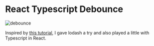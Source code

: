 # React Typescript Debounce
![debounce](https://user-images.githubusercontent.com/7193438/113538989-09bd0800-95b3-11eb-9a15-20b0ee66deb9.gif)

Inspired by [this tutorial](https://www.youtube.com/watch?v=6EDhZHsRY4k&ab_channel=WhattheJavaScript), I gave lodash a try and also played a little with Typescript in React.
